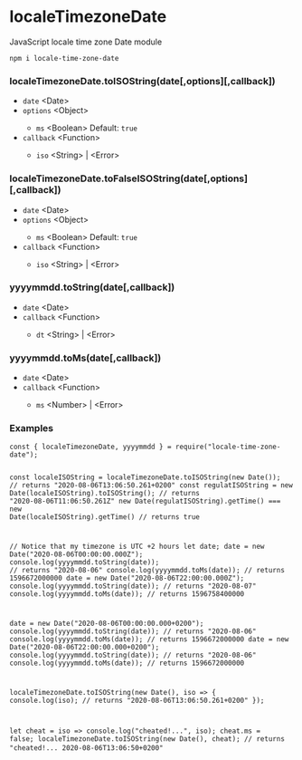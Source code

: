 # localeTimezoneDate
JavaScript locale time zone Date module

<code>npm i locale-time-zone-date</code>

<h3>localeTimezoneDate.toISOString(date[,options][,callback])</h3>
<ul>
    <li><code>date</code> &lt;Date></li>
    <li><code>options</code> &lt;Object&gt;</li>
    <ul>
        <li><code>ms</code> &lt;Boolean&gt; Default: <code>true</code></li>
    </ul>
    <li><code>callback</code> &lt;Function&gt;</li>
    <ul>
        <li><code>iso</code> &lt;String&gt; | &lt;Error&gt;</li>
    </ul>
</ul>
<h3>localeTimezoneDate.toFalseISOString(date[,options][,callback])</h3>
<ul>
    <li><code>date</code> &lt;Date></li>
    <li><code>options</code> &lt;Object&gt;</li>
    <ul>
        <li><code>ms</code> &lt;Boolean&gt; Default: <code>true</code></li>
    </ul>
    <li><code>callback</code> &lt;Function&gt;</li>
    <ul>
        <li><code>iso</code> &lt;String&gt; | &lt;Error&gt;</li>
    </ul>
</ul>

<h3>yyyymmdd.toString(date[,callback])</h3>
<ul>
    <li><code>date</code> &lt;Date></li>
    <li><code>callback</code> &lt;Function&gt;</li>
    <ul>
        <li><code>dt</code> &lt;String&gt; | &lt;Error&gt;</li>
    </ul>
</ul>

<h3>yyyymmdd.toMs(date[,callback])</h3>
<ul>
    <li><code>date</code> &lt;Date></li>
    <li><code>callback</code> &lt;Function&gt;</li>
    <ul>
        <li><code>ms</code> &lt;Number&gt; | &lt;Error&gt;</li>
    </ul>
</ul>

<h3>Examples</h3>
<pre>
<code class="language-javascript">const { localeTimezoneDate, yyyymmdd } = require("locale-time-zone-date");

const localeISOString = localeTimezoneDate.toISOString(new Date());
// returns "2020-08-06T13:06:50.261+0200"
const regulatISOString = new Date(localeISOString).toISOString();
// returns "2020-08-06T11:06:50.261Z"
new Date(regulatISOString).getTime() === new Date(localeISOString).getTime()
// returns true

// Notice that my timezone is UTC +2 hours
let date;
date = new Date("2020-08-06T00:00:00.000Z");
console.log(yyyymmdd.toString(date)); // returns "2020-08-06"
console.log(yyyymmdd.toMs(date));     // returns 1596672000000
date = new Date("2020-08-06T22:00:00.000Z");
console.log(yyyymmdd.toString(date)); // returns "2020-08-07"
console.log(yyyymmdd.toMs(date));     // returns 1596758400000

date = new Date("2020-08-06T00:00:00.000+0200");
console.log(yyyymmdd.toString(date)); // returns "2020-08-06"
console.log(yyyymmdd.toMs(date));     // returns 1596672000000
date = new Date("2020-08-06T22:00:00.000+0200");
console.log(yyyymmdd.toString(date)); // returns "2020-08-06"
console.log(yyyymmdd.toMs(date));     // returns 1596672000000

localeTimezoneDate.toISOString(new Date(), iso => {
    console.log(iso); // returns "2020-08-06T13:06:50.261+0200"
});

let cheat = iso => console.log("cheated!...", iso);
cheat.ms = false;
localeTimezoneDate.toISOString(new Date(), cheat); // returns "cheated!... 2020-08-06T13:06:50+0200"
</code>
</pre>
